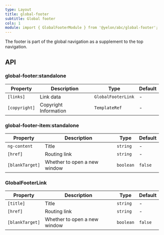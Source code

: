```yaml
---
type: Layout
title: global-footer
subtitle: Global footer
cols: 1
module: import { GlobalFooterModule } from '@yelon/abc/global-footer';
---
```


The footer is part of the global navigation as a supplement to the top navigation.

## API

### global-footer:standalone

| Property | Description | Type | Default |
|----|----|----|-----|
| `[links]` | Link data | `GlobalFooterLink` | - |
| `[copyright]` | Copyright Information | `TemplateRef` | - |

### global-footer-item:standalone

| Property | Description | Type | Default |
|----|----|----|-----|
| `ng-content` | Title | `string` | - |
| `[href]` | Routing link | `string` | - |
| `[blankTarget]` | Whether to open a new window | `boolean` | `false` |

### GlobalFooterLink

| Property | Description | Type | Default |
|----|----|----|-----|
| `[title]` | Title | `string` | - |
| `[href]` | Routing link | `string` | - |
| `[blankTarget]` | Whether to open a new window | `boolean` | `false` |
